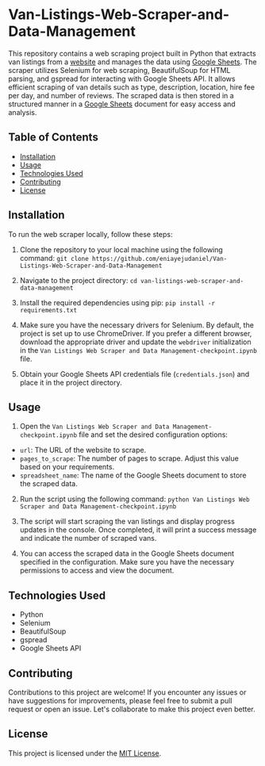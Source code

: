 # Van-Listings-Web-Scraper-and-Data-Management
This repository contains a web scraping project built in Python that extracts van listings from a [website](https://www.camplify.co.nz/s?seed=8031&page=40) and manages the data using [Google Sheets](https://docs.google.com/spreadsheets/d/14spVQNxUEq1JIdPOKHZfjphkh-f2QOS5eD5eBv-5fsQ/edit?usp=sharing). The scraper utilizes Selenium for web scraping, BeautifulSoup for HTML parsing, and gspread for interacting with Google Sheets API. It allows efficient scraping of van details such as type, description, location, hire fee per day, and number of reviews. The scraped data is then stored in a structured manner in a [Google Sheets](https://docs.google.com/spreadsheets/d/14spVQNxUEq1JIdPOKHZfjphkh-f2QOS5eD5eBv-5fsQ/edit?usp=sharing) document for easy access and analysis.

## Table of Contents

- [Installation](#installation)
- [Usage](#usage)
- [Technologies Used](#technologies-used)
- [Contributing](#contributing)
- [License](#license)

## Installation

To run the web scraper locally, follow these steps:

1. Clone the repository to your local machine using the following command:
```git clone https://github.com/eniayejudaniel/Van-Listings-Web-Scraper-and-Data-Management```

2. Navigate to the project directory:
   ```cd van-listings-web-scraper-and-data-management```
   
3. Install the required dependencies using pip:
```pip install -r requirements.txt```

4. Make sure you have the necessary drivers for Selenium. By default, the project is set up to use ChromeDriver. If you prefer a different browser, download the appropriate driver and update the `webdriver` initialization in the `Van Listings Web Scraper and Data Management-checkpoint.ipynb` file.

5. Obtain your Google Sheets API credentials file (`credentials.json`) and place it in the project directory.

## Usage

1. Open the `Van Listings Web Scraper and Data Management-checkpoint.ipynb` file and set the desired configuration options:
- `url`: The URL of the website to scrape.
- `pages_to_scrape`: The number of pages to scrape. Adjust this value based on your requirements.
- `spreadsheet_name`: The name of the Google Sheets document to store the scraped data.

2. Run the script using the following command:
   ```python Van Listings Web Scraper and Data Management-checkpoint.ipynb```

3. The script will start scraping the van listings and display progress updates in the console. Once completed, it will print a success message and indicate the number of scraped vans.

4. You can access the scraped data in the Google Sheets document specified in the configuration. Make sure you have the necessary permissions to access and view the document.

## Technologies Used

- Python
- Selenium
- BeautifulSoup
- gspread
- Google Sheets API

## Contributing

Contributions to this project are welcome! If you encounter any issues or have suggestions for improvements, please feel free to submit a pull request or open an issue. Let's collaborate to make this project even better.

## License

This project is licensed under the [MIT License](LICENSE).



